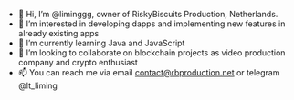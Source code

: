 - 👋 Hi, I’m @liminggg, owner of RiskyBiscuits Production, Netherlands.
- 👀 I’m interested in developing dapps and implementing new features in already existing apps
- 🌱 I’m currently learning Java and JavaScript
- 💞️ I’m looking to collaborate on blockchain projects as video production company and crypto enthusiast
- 📫 You can reach me via email contact@rbproduction.net or telegram @lt_liming

<!---
liminggg/liminggg is a ✨ special ✨ repository because its `README.md` (this file) appears on your GitHub profile.
You can click the Preview link to take a look at your changes.
--->
